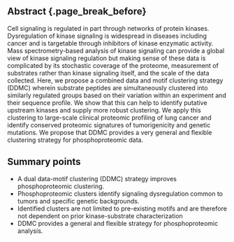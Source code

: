 ## Abstract {.page_break_before}

Cell signaling is regulated in part through networks of protein kinases. Dysregulation of kinase signaling is widespread in diseases including cancer and is targetable through inhibitors of kinase enzymatic activity. Mass spectrometry-based analysis of kinase signaling can provide a global view of kinase signaling regulation but making sense of these data is complicated by its stochastic coverage of the proteome, measurement of substrates rather than kinase signaling itself, and the scale of the data collected. Here, we propose a combined data and motif clustering strategy (DDMC) wherein substrate peptides are simultaneously clustered into similarly regulated groups based on their variation within an experiment and their sequence profile. We show that this can help to identify putative upstream kinases and supply more robust clustering. We apply this clustering to large-scale clinical proteomic profiling of lung cancer and identify conserved proteomic signatures of tumorigenicity and genetic mutations. We propose that DDMC provides a very general and flexible clustering strategy for phosphoproteomic data.

## Summary points

- A dual data-motif clustering (DDMC) strategy improves phosphoproteomic clustering.
- Phosphoproteomic clusters identify signaling dysregulation common to tumors and specific genetic backgrounds.
- Identified clusters are not limited to pre-existing motifs and are therefore not dependent on prior kinase-substrate characterization
- DDMC provides a general and flexible strategy for phosphoproteomic analysis.
